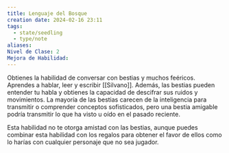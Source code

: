 ```yaml
---
title: Lenguaje del Bosque
creation date: 2024-02-16 23:11
tags:
  - state/seedling
  - type/note
aliases: 
Nivel de Clase: 2
Mejora de Habilidad:
---
```

Obtienes la habilidad de conversar con bestias y muchos feéricos.
Aprendes a hablar, leer y escribir [[Silvano]]. Además, las bestias pueden entender tu habla y obtienes la capacidad de descifrar sus ruidos y movimientos. La mayoría de las bestias carecen de la inteligencia para transmitir o comprender conceptos sofisticados, pero una bestia amigable podría transmitir lo que ha visto u oído en el pasado reciente. 

Esta habilidad no te otorga amistad con las bestias, aunque puedes combinar esta habilidad con los regalos para obtener el favor de ellos como lo harías con cualquier personaje que no sea jugador.
